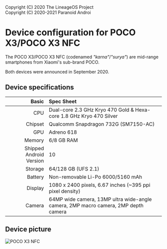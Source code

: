 Copyright (C) 2020 The LineageOS Project  
Copyright (C) 2020-2021 Paranoid Androi

Device configuration for POCO X3/POCO X3 NFC
=========================================

The POCO X3/POCO X3 NFC (codenamed _"karna"_/_"surya"_) are mid-range smartphones from Xiaomi's sub-brand POCO.

Both devices were announced in September 2020.

## Device specifications

Basic   | Spec Sheet
-------:|:-------------------------
CPU     | Dual-core 2.3 GHz Kryo 470 Gold & Hexa-core 1.8 GHz Kryo 470 Silver
Chipset | Qualcomm Snapdragon 732G (SM7150-AC)
GPU     | Adreno 618
Memory  | 6/8 GB RAM
Shipped Android Version | 10
Storage | 64/128 GB (UFS 2.1)
Battery | Non-removable Li-Po 6000/5160 mAh
Display | 1080 x 2400 pixels, 6.67 inches (~395 ppi pixel density)
Camera  | 64MP wide camera, 13MP ultra wide-angle camera, 2MP macro camera, 2MP depth camera

## Device picture

![POCO X3 NFC](https://i01.appmifile.com/webfile/globalimg/products/pc/poco-x3-nfc/specs-header.png "POCO X3 NFC in Cobalt Blue & Shadow Gray")
